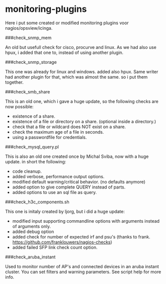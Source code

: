 # monitoring-plugins
Here i put some created or modified monitoring plugins voor nagios/opsview/icinga.

###check_snmp_mem

An old but usefull check for cisco, procurve and linux.  As we had also use hpux, i added that one to, instead of using another plugin.

###check_snmp_storage

This one was already for linux and windows. added also hpux.  Same writer had another plugin for that, which was almost the same. so i put them together.

###check_smb_share

This is an old one, which i gave a huge update, so the following checks are now possible:
 * existence of a share.
 * existence of a file or directory on a share. (optional inside a directory.)
 * check that a file or wildcard does NOT exist on a share.
 * check the maximum age of a file in seconds.
 * using a passwordfile for credentials.
 
###check_mysql_query.pl

This is also an old one created once by Michal Sviba, now with a huge update. 
in short the following:
 * code cleanup.
 * added verbose, performance output options.
 * modified default warning/critical behavior. (no defaults anymore)
 * added option to give complete QUERY instead of parts.
 * added options to use an sql file as query.

###check_h3c_components.sh

This one is initaly created by ljorg, but i did a huge update:
 * modified input supporting commandline options with arguments instead of arguments only.
 * added debug option
 * added check for number of expected irf and psu's (thanks to frank. https://github.com/franklouwers/nagios-checks)
 * added failed SFP link check count option.
 
###check_aruba_instant

Used to monitor number of AP's and connected devices in an aruba instant cluster.  You can set filters and warning parameters. See script help for more info.

